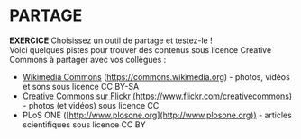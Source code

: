 # PARTAGE

**EXERCICE** Choisissez un outil de partage et testez-le !   
Voici quelques pistes pour trouver des contenus sous licence Creative Commons à partager avec vos collègues :   
* [Wikimedia Commons](https://commons.wikimedia.org) (https://commons.wikimedia.org) - photos, vidéos et sons sous licence CC BY-SA
* [Creative Commons sur Flickr](https://www.flickr.com/creativecommons) (https://www.flickr.com/creativecommons) - photos (et vidéos) sous licence CC
* PLoS ONE ([http://www.plosone.org](http://www.plosone.org)) - articles scientifiques sous licence CC BY



